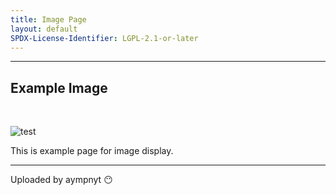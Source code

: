```yaml
---
title: Image Page
layout: default
SPDX-License-Identifier: LGPL-2.1-or-later
---
```


---

## Example Image

&nbsp;


  <img src="https://media.discordapp.net/attachments/1074079942792462478/1082014257161457774/20230306_025643.jpg" alt="test" />

This is example page for image display.

---

Uploaded by aympnyt 😶
